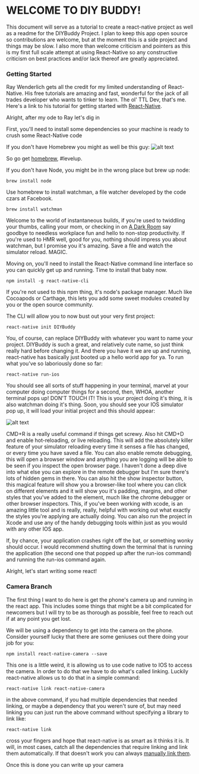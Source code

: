 # WELCOME TO DIY BUDDY!
This document will serve as a tutorial to create a react-native project as well
as a readme for the DIYBuddy Project. I plan to keep this app open source so
contributions are welcome, but at the moment this is a side project and things
may be slow. I also more than welcome criticism and pointers as this is my first
full scale attempt at using React-Native so any constructive criticism on best
practices and/or lack thereof are greatly appreciated.

### Getting Started
Ray Wenderlich gets all the credit for my limited understanding of React-Native.
His free tutorials are amazing and fast, wonderful for the jack of all trades
developer who wants to tinker to learn. The ol' TTL Dev, that's me. Here's a
link to his tutorial for getting started with [React-Native](https://www.raywenderlich.com/126063/react-native-tutorial).

Alright, after my ode to Ray let's dig in

First, you'll need to install some dependencies so your machine is ready to crush some React-Native code

If you don't have Homebrew you might as well be this guy:
![alt text](http://s8.favim.com/orig/150908/computer-funny-cat-meme-dog-meme-Favim.com-3260838.jpeg "Dog at Computer 1")

So go get [homebrew](http://brew.sh/), #levelup.

If you don't have Node, you might be in the wrong place but brew up node:

```
brew install node
```

Use homebrew to install watchman, a file watcher developed by the code czars at Facebook.

```
brew install watchman
```

Welcome to the world of instantaneous builds, if you're used to twiddling your thumbs, calling your mom, or checking in on [A Dark Room](http://adarkroom.doublespeakgames.com/) say goodbye to needless workplace fun and hello to non-stop productivity. If you're used to HMR well, good for you, nothing should impress you about watchman, but I promise you it's amazing. Save a file and watch the simulator reload. MAGIC.

Moving on, you'll need to install the React-Native command line interface so you can quickly get up and running. Time to install that baby now.

```
npm install -g react-native-cli
```

If you're not used to this npm thing, it's node's package manager. Much like Cocoapods or Carthage, this lets you add some sweet modules created by you or the open source community.

The CLI will allow you to now bust out your very first project:

```
react-native init DIYBuddy

```

You, of course, can replace DIYBuddy with whatever you want to name your project. DIYBuddy is such a great, and relatively cute name, so just think really hard before changing it. And there you have it we are up and running, react-native has basically just booted up a hello world app for ya. To run what you've so laboriously done so far:

```
react-native run-ios
```

You should see all sorts of stuff happening in your terminal, marvel at your computer doing computer things for a second, then, WHOA, another terminal pops up! DON'T TOUCH IT! This is your project doing it's thing, it is also watchman doing it's thing. Soon, you should see your IOS simulator pop up, it will load your initial project and this should appear:

![alt text](https://koenig-media.raywenderlich.com/uploads/2016/02/ReactNative-Starter-281x500.png "react native launch screen")

CMD+R is a really useful command if things get screwy. Also hit CMD+D and enable hot-reloading, or live reloading. This will add the absolutely killer feature of your simulator reloading every time it senses a file has changed, or every time you have saved a file. You can also enable remote debugging, this will open a browser window and anything you are logging will be able to be seen if you inspect the open browser page. I haven't done a deep dive into what else you can explore in the remote debugger but I'm sure there's lots of hidden gems in there. You can also hit the show inspector button, this magical feature will show you a browser-like tool where you can click on different elements and it will show you it's padding, margins, and other styles that you've added to the element, much like the chrome debugger or other browser inspectors. This, if you've been working with xcode, is an amazing little tool and is really, really, helpful with working out what exactly the styles you're applying are actually doing. You can also run the project in Xcode and use any of the handy debugging tools within just as you would with any other IOS app.

If, by chance, your application crashes right off the bat, or something wonky should occur. I would recommend shutting down the terminal that is running the application (the second one that popped up after the run-ios command) and running the run-ios command again.

Alright, let's start writing some react!


### Camera Branch

The first thing I want to do here is get the phone's camera up and running in the react app. This includes some things that might be a bit complicated for newcomers but I will try to be as thorough as possible, feel free to reach out if at any point you get lost.

We will be using a dependency to get into the camera on the phone. Consider yourself lucky that there are some geniuses out there doing your job for you:

```
npm install react-native-camera --save
```
This one is a little weird, it is allowing us to use code native to IOS to access the camera. In order to do that we have to do what's called linking. Luckily react-native allows us to do that in a simple command:

```
react-native link react-native-camera
```

in the above command, if you had multiple dependencies that needed linking, or maybe a dependency that you weren't sure of, but may need linking you can just run the above command without specifying a library to link like:

```
react-native link
```

cross your fingers and hope that react-native is as smart as it thinks it is. It will, in most cases, catch all the dependencies that require linking and link them automatically. If that doesn't work you can always [manually link them](https://facebook.github.io/react-native/docs/linking-libraries-ios.html).

Once this is done you can write up your camera
